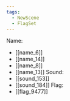 ```yaml
---
tags:
  - NewScene
  - FlagSet
---
```

Name:
- [[name_6]]
- [[name_14]]
- [[name_8]]
- [[name_13]]
Sound:
- [[sound_153]]
- [[sound_184]]
Flag:
- [[flag_9477]]
